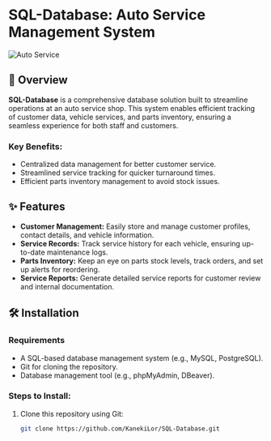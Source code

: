 # SQL-Database: Auto Service Management System

![Auto Service](https://st2.depositphotos.com/1051996/9550/v/450/depositphotos_95505940-stock-illustration-auto-company-logo-vector-design.jpg)

## 🚗 Overview
**SQL-Database** is a comprehensive database solution built to streamline operations at an auto service shop. This system enables efficient tracking of customer data, vehicle services, and parts inventory, ensuring a seamless experience for both staff and customers.

### Key Benefits:
- Centralized data management for better customer service.
- Streamlined service tracking for quicker turnaround times.
- Efficient parts inventory management to avoid stock issues.

## ✨ Features
- **Customer Management:** Easily store and manage customer profiles, contact details, and vehicle information.
- **Service Records:** Track service history for each vehicle, ensuring up-to-date maintenance logs.
- **Parts Inventory:** Keep an eye on parts stock levels, track orders, and set up alerts for reordering.
- **Service Reports:** Generate detailed service reports for customer review and internal documentation.

## 🛠️ Installation

### Requirements
- A SQL-based database management system (e.g., MySQL, PostgreSQL).
- Git for cloning the repository.
- Database management tool (e.g., phpMyAdmin, DBeaver).

### Steps to Install:
1. Clone this repository using Git:
   ```bash
   git clone https://github.com/KanekiLor/SQL-Database.git

